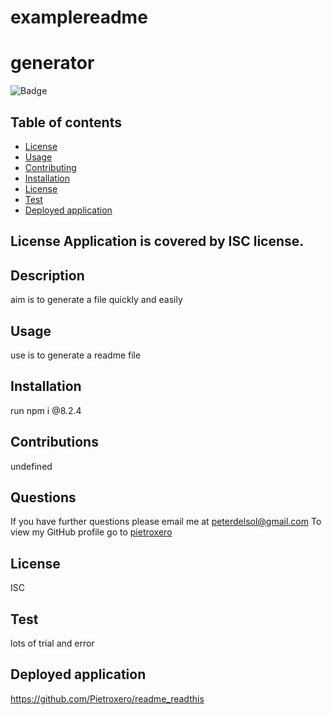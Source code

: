 
  # examplereadme
  # generator
  ![Badge](https://img.shields.io/badge/License-ISC-red.svg)


## Table of contents

- [License](#lic)
- [Usage](#usage)
- [Contributing](#contributing)
- [Installation](#installation)
- [License](#license)  
- [Test](#test)
- [Deployed application](#deployed)

## License Application is covered by ISC license.

## Description
aim is to generate a file quickly and easily 

## Usage
use is to generate a readme file

## Installation
run npm i @8.2.4

## Contributions
undefined

 
## Questions
If you have further questions please email me at peterdelsol@gmail.com
To view my GitHub profile go to [pietroxero](https://github.com/pietroxero)

## License
ISC

## Test
lots of trial and error

## Deployed application
https://github.com/Pietroxero/readme_readthis



